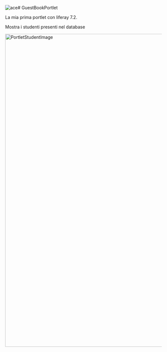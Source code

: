 ![ace](https://github.com/A9898/GuestBookPortlet/assets/66921720/56dbb713-0cde-4911-bd8f-81c389b89d51)﻿# GuestBookPortlet

La mia prima portlet con liferay 7.2.

Mostra i studenti presenti nel database 

<img width="1007" alt="PortletStudentImage" src="https://github.com/A9898/GuestBookPortlet/assets/66921720/fffa50de-fa2f-427a-9ee3-23f180d9c511">
